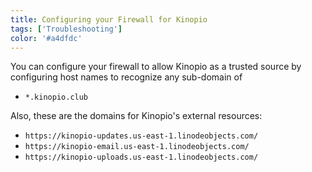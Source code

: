 ```yaml
---
title: Configuring your Firewall for Kinopio
tags: ['Troubleshooting']
color: '#a4dfdc'
---
```


You can configure your firewall to allow Kinopio as a trusted source by configuring host names to recognize any sub-domain of

- `*.kinopio.club`

Also, these are the domains for Kinopio's external resources:

- `https://kinopio-updates.us-east-1.linodeobjects.com/`
- `https://kinopio-email.us-east-1.linodeobjects.com/`
- `https://kinopio-uploads.us-east-1.linodeobjects.com/`
